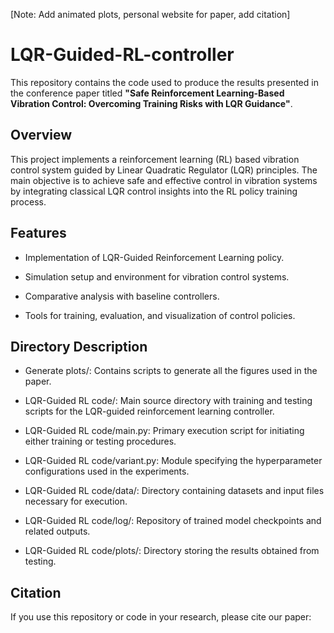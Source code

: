 [Note: Add animated plots, personal website for paper, add citation]

# LQR-Guided-RL-controller
This repository contains the code used to produce the results presented in the conference paper titled **"Safe Reinforcement Learning-Based Vibration Control: Overcoming Training Risks with LQR Guidance"**.

## Overview
This project implements a reinforcement learning (RL) based vibration control system guided by Linear Quadratic Regulator (LQR) principles. The main objective is to achieve safe and effective control in vibration systems by integrating classical LQR control insights into the RL policy training process.

## Features
* Implementation of LQR-Guided Reinforcement Learning policy.

* Simulation setup and environment for vibration control systems.

* Comparative analysis with baseline controllers.

* Tools for training, evaluation, and visualization of control policies.

## Directory Description
* Generate plots/: Contains scripts to generate all the figures used in the paper.

* LQR-Guided RL code/: Main source directory with training and testing scripts for the LQR-guided reinforcement learning controller.

* LQR-Guided RL code/main.py: Primary execution script for initiating either training or testing procedures.

* LQR-Guided RL code/variant.py: Module specifying the hyperparameter configurations used in the experiments.

* LQR-Guided RL code/data/: Directory containing datasets and input files necessary for execution.

* LQR-Guided RL code/log/: Repository of trained model checkpoints and related outputs.
 
* LQR-Guided RL code/plots/: Directory storing the results obtained from testing.


## Citation
If you use this repository or code in your research, please cite our paper:
